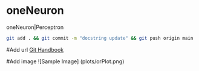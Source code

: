 # oneNeuron
oneNeuron|Perceptron

```bash
git add . && git commit -m "docstring update" && git push origin main
```

#Add url
[Git Handbook](https://guides.github.com/introduction/git-handbook/)

#Add image
![Sample Image] (plots/orPlot.png)
